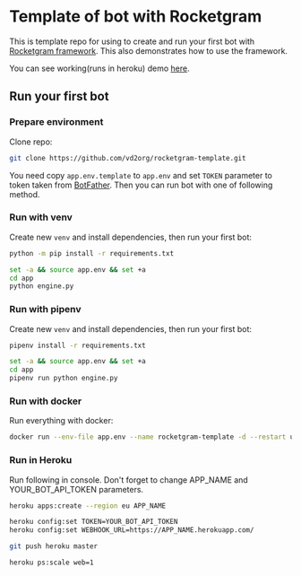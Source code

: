 # Template of bot with Rocketgram

This is template repo for using to create and run your first bot with
[Rocketgram framework](https://github.com/vd2org/rocketgram).
This also demonstrates how to use the framework.

You can see working(runs in heroku) demo [here](https://t.me/RocketgramBot).

## Run your first bot

### Prepare environment

Clone repo:

```bash
git clone https://github.com/vd2org/rocketgram-template.git
```

You need copy `app.env.template` to `app.env` and set `TOKEN`
parameter to token taken from [BotFather](https://t.me/BotFather).
Then you can run bot with one of following method.

### Run with venv

Create new `venv` and install dependencies, then run your first bot:

```bash
python -m pip install -r requirements.txt

set -a && source app.env && set +a
cd app
python engine.py
```

### Run with pipenv

Create new `venv` and install dependencies, then run your first bot:

```bash
pipenv install -r requirements.txt

set -a && source app.env && set +a
cd app
pipenv run python engine.py
```

### Run with docker

Run everything with docker:

```bash
docker run --env-file app.env --name rocketgram-template -d --restart unless-stopped rocketgram-template
```

### Run in Heroku

Run following in console.
Don't forget to change APP_NAME and YOUR_BOT_API_TOKEN parameters.

```bash
heroku apps:create --region eu APP_NAME

heroku config:set TOKEN=YOUR_BOT_API_TOKEN
heroku config:set WEBHOOK_URL=https://APP_NAME.herokuapp.com/

git push heroku master

heroku ps:scale web=1
```
